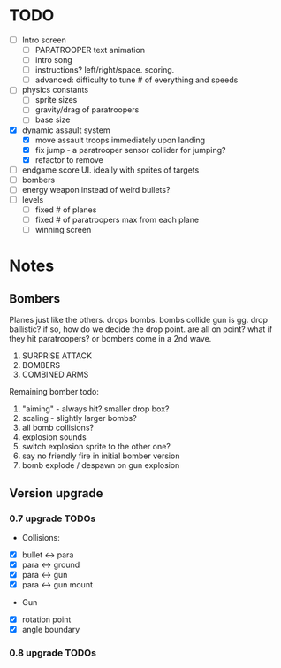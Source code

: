 # TODO

- [ ] Intro screen
  - [ ] PARATROOPER text animation
  - [ ] intro song
  - [ ] instructions? left/right/space. scoring.
  - [ ] advanced: difficulty to tune # of everything and speeds
- [ ] physics constants
  - [ ] sprite sizes
  - [ ] gravity/drag of paratroopers
  - [ ] base size
- [X] dynamic assault system
  - [X] move assault troops immediately upon landing
  - [X] fix jump - a paratrooper sensor collider for jumping?
  - [X] refactor to remove 
- [ ] endgame score UI. ideally with sprites of targets
- [ ] bombers
- [ ] energy weapon instead of weird bullets?
- [ ] levels
  - [ ] fixed # of planes
  - [ ] fixed # of paratroopers max from each plane
  - [ ] winning screen

# Notes

## Bombers

Planes just like the others. drops bombs. bombs collide gun is gg. drop ballistic? if so, how
do we decide the drop point. are all on point? what if they hit paratroopers?
or bombers come in a 2nd wave.

1. SURPRISE ATTACK
2. BOMBERS
3. COMBINED ARMS

Remaining bomber todo:
1. "aiming" - always hit? smaller drop box?
2. scaling - slightly larger bombs?
3. all bomb collisions?
4. explosion sounds
5. switch explosion sprite to the other one?
6. say no friendly fire in initial bomber version
7. bomb explode / despawn on gun explosion

## Version upgrade

### 0.7 upgrade TODOs
* Collisions:
 - [X] bullet <-> para
 - [X] para <-> ground
 - [X] para <-> gun
-  [X] para <-> gun mount
* Gun
 - [X] rotation point
 - [X] angle boundary

### 0.8 upgrade TODOs